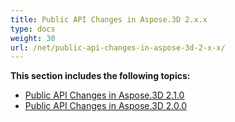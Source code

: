 ```yaml
---
title: Public API Changes in Aspose.3D 2.x.x
type: docs
weight: 30
url: /net/public-api-changes-in-aspose-3d-2-x-x/
---
```


**This section includes the following topics:**
- [Public API Changes in Aspose.3D 2.1.0](/3d/net/public-api-changes-in-aspose-3d-2-1-0-html/)
- [Public API Changes in Aspose.3D 2.0.0](/3d/net/public-api-changes-in-aspose-3d-2-0-0-html/)
